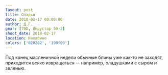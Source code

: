 ```yaml
---
layout: post
title: Оладьи
date: 2018-02-17 00:00:00
author: Д.Г.
gear: [70D, Индустар 50-2]
shoot_date: 2018-02-17
location: Нахабино
colors: ['020202', '190f09']
---
```

Под конец масленичной недели обычные блины уже как-то не заходят, приходится всяко извращаться -- например, оладушками с сыром и зеленью.
